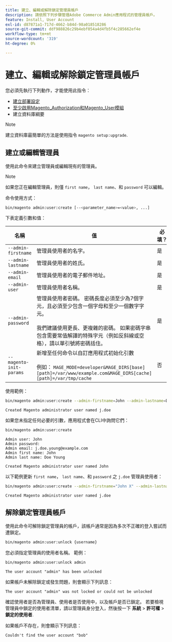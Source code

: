 ```yaml
---
title: 建立、編輯或解除鎖定管理員帳戶
description: 請依照下列步驟管理Adobe Commerce Admin應用程式的管理員帳戶。
feature: Install, User Account
exl-id: d87871a1-717d-4662-b84d-98a018518286
source-git-commit: ddf988826c29b4ebf054a4d4fb5f4c285662ef4e
workflow-type: tm+mt
source-wordcount: '319'
ht-degree: 0%

---
```


# 建立、編輯或解除鎖定管理員帳戶

您必須先執行下列動作，才能使用此指令：

- [建立部署設定](deployment.md)
- [至少啟用Magento_Authorization和Magento_User模組](manage-modules.md)
- 建立資料庫綱要

>[!NOTE]
>
>建立資料庫最簡單的方法是使用指令 `magento setup:upgrade`.

## 建立或編輯管理員

使用此命令來建立管理員或編輯現有的管理員。

>[!NOTE]
>
>如果您正在編輯管理員，則僅 `first name`， `last name`、和 `password` 可以編輯。

命令使用方式：

```bash
bin/magento admin:user:create [--<parameter_name>=<value>, ...]
```

下表定義引數和值：

| 名稱 | 值 | 必填？ |
|--- |--- |--- |
| `--admin-firstname` | 管理員使用者的名字。 | 是 |
| `--admin-lastname` | 管理員使用者的姓氏。 | 是 |
| `--admin-email` | 管理員使用者的電子郵件地址。 | 是 |
| `--admin-user` | 管理員使用者名稱。 | 是 |
| `--admin-password` | 管理員使用者密碼。 密碼長度必須至少為7個字元，且必須至少包含一個字母和至少一個數字字元。 <br><br>我們建議使用更長、更複雜的密碼。 如果密碼字串包含需要常值解譯的特殊字元（例如反斜線或空格），請以單引號將密碼括住。 | 是 |
| `--magento-init-params` | 新增至任何命令以自訂應用程式初始化引數<br/><br/>例如： `MAGE_MODE=developer&MAGE_DIRS[base][path]=/var/www/example.com&MAGE_DIRS[cache][path]=/var/tmp/cache` | 否 |

使用範例：

```bash
bin/magento admin:user:create --admin-firstname=John --admin-lastname=Doe --admin-email=j.doe@example.com --admin-user=j.doe --admin-password=A0b9%t3g
```

```terminal
Created Magento administrator user named j.doe
```

如果您未指定任何必要的引數，應用程式會在CLI中詢問它們：

```bash
bin/magento admin:user:create
```

```terminal
Admin user: John
Admin password:
Admin email: j.doe.young@example.com
Admin first name: John
Admin last name: Doe Young
```

```terminal
Created Magento administrator user named John
```

以下範例更新 `first name`， `last name`、和 `password` 之 `j.doe` 管理員使用者：

```bash
bin/magento admin:user:create --admin-firstname="John X" --admin-lastname="Doe X" --admin-email=j.doe@example.com --admin-user=j.doe --admin-password=A1234567
```

```terminal
Created Magento administrator user named j.doe
```

## 解除鎖定管理員帳戶

使用此命令可解除鎖定管理員的帳戶，該帳戶通常是因為多次不正確的登入嘗試而遭鎖定。

```bash
bin/magento admin:user:unlock {username}
```

您必須指定管理員的使用者名稱。 範例：

```bash
bin/magento admin:user:unlock admin
```

```terminal
The user account "admin" has been unlocked
```

如果帳戶未解除鎖定或發生問題，則會顯示下列訊息：

```terminal
The user account "admin" was not locked or could not be unlocked
```

確認使用者是否為管理員、使用者是否使用中，以及帳戶是否已鎖定。 若要檢視管理員中鎖定的使用者清單，請以管理員身分登入，然後按一下 **系統** > **許可權** > **鎖定的使用者**.

如果帳戶不存在，則會顯示下列訊息：

```terminal
Couldn't find the user account "bob"
```
